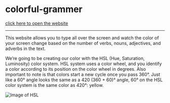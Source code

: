 # colorful-grammer

[click here to open the website ](https://colorful-grammar.raghavshukla.repl.co/)

***

This website allows you to type all over the screen and watch the color of your screen change based on the number of verbs, nouns, adjectives, and adverbs in the text.

We’re going to be creating our color with the HSL (Hue, Saturation, Luminosity) color system. 
HSL system uses a color wheel, and you identify a color according to its position on the color wheel in degrees. Also important to note is that colors start a new cycle once you pass 360°. Just like a 60° angle looks the same as a 420 (360 + 60)° angle, 60° on the HSL color system is the same color as 420°: yellow.

![Image of HSL](http://web.simmons.edu/~grovesd/comm244/notes/week3/color_wheel.jpg)
